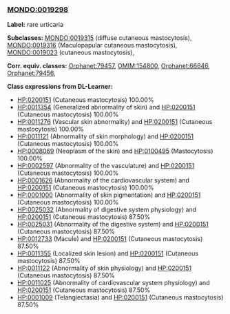 
### [MONDO:0019298](http://purl.obolibrary.org/obo/MONDO_0019298)
**Label:** rare urticaria

**Subclasses:** [MONDO:0019315](http://purl.obolibrary.org/obo/MONDO_0019315) (diffuse cutaneous mastocytosis), [MONDO:0019316](http://purl.obolibrary.org/obo/MONDO_0019316) (Maculopapular cutaneous mastocytosis), [MONDO:0019023](http://purl.obolibrary.org/obo/MONDO_0019023) (cutaneous mastocytosis), 

**Corr. equiv. classes:** [Orphanet:79457](http://www.orpha.net/ORDO/Orphanet_79457), [OMIM:154800](http://purl.obolibrary.org/obo/OMIM_154800), [Orphanet:66646](http://www.orpha.net/ORDO/Orphanet_66646), [Orphanet:79456](http://www.orpha.net/ORDO/Orphanet_79456), 

**Class expressions from DL-Learner:**

- [HP:0200151](http://purl.obolibrary.org/obo/HP_0200151) (Cutaneous mastocytosis) 100.00%
- [HP:0011354](http://purl.obolibrary.org/obo/HP_0011354) (Generalized abnormality of skin) and [HP:0200151](http://purl.obolibrary.org/obo/HP_0200151) (Cutaneous mastocytosis) 100.00%
- [HP:0011276](http://purl.obolibrary.org/obo/HP_0011276) (Vascular skin abnormality) and [HP:0200151](http://purl.obolibrary.org/obo/HP_0200151) (Cutaneous mastocytosis) 100.00%
- [HP:0011121](http://purl.obolibrary.org/obo/HP_0011121) (Abnormality of skin morphology) and [HP:0200151](http://purl.obolibrary.org/obo/HP_0200151) (Cutaneous mastocytosis) 100.00%
- [HP:0008069](http://purl.obolibrary.org/obo/HP_0008069) (Neoplasm of the skin) and [HP:0100495](http://purl.obolibrary.org/obo/HP_0100495) (Mastocytosis) 100.00%
- [HP:0002597](http://purl.obolibrary.org/obo/HP_0002597) (Abnormality of the vasculature) and [HP:0200151](http://purl.obolibrary.org/obo/HP_0200151) (Cutaneous mastocytosis) 100.00%
- [HP:0001626](http://purl.obolibrary.org/obo/HP_0001626) (Abnormality of the cardiovascular system) and [HP:0200151](http://purl.obolibrary.org/obo/HP_0200151) (Cutaneous mastocytosis) 100.00%
- [HP:0001000](http://purl.obolibrary.org/obo/HP_0001000) (Abnormality of skin pigmentation) and [HP:0200151](http://purl.obolibrary.org/obo/HP_0200151) (Cutaneous mastocytosis) 100.00%
- [HP:0025032](http://purl.obolibrary.org/obo/HP_0025032) (Abnormality of digestive system physiology) and [HP:0200151](http://purl.obolibrary.org/obo/HP_0200151) (Cutaneous mastocytosis) 87.50%
- [HP:0025031](http://purl.obolibrary.org/obo/HP_0025031) (Abnormality of the digestive system) and [HP:0200151](http://purl.obolibrary.org/obo/HP_0200151) (Cutaneous mastocytosis) 87.50%
- [HP:0012733](http://purl.obolibrary.org/obo/HP_0012733) (Macule) and [HP:0200151](http://purl.obolibrary.org/obo/HP_0200151) (Cutaneous mastocytosis) 87.50%
- [HP:0011355](http://purl.obolibrary.org/obo/HP_0011355) (Localized skin lesion) and [HP:0200151](http://purl.obolibrary.org/obo/HP_0200151) (Cutaneous mastocytosis) 87.50%
- [HP:0011122](http://purl.obolibrary.org/obo/HP_0011122) (Abnormality of skin physiology) and [HP:0200151](http://purl.obolibrary.org/obo/HP_0200151) (Cutaneous mastocytosis) 87.50%
- [HP:0011025](http://purl.obolibrary.org/obo/HP_0011025) (Abnormality of cardiovascular system physiology) and [HP:0200151](http://purl.obolibrary.org/obo/HP_0200151) (Cutaneous mastocytosis) 87.50%
- [HP:0001009](http://purl.obolibrary.org/obo/HP_0001009) (Telangiectasia) and [HP:0200151](http://purl.obolibrary.org/obo/HP_0200151) (Cutaneous mastocytosis) 87.50%


